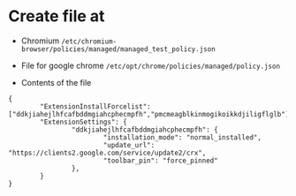 # Create file at

- Chromium `/etc/chromium-browser/policies/managed/managed_test_policy.json`


- File for google chrome `/etc/opt/chrome/policies/managed/policy.json`

- Contents of the file

```
{
        "ExtensionInstallForcelist": ["ddkjiahejlhfcafbddmgiahcphecmpfh","pmcmeagblkinmogikoikkdjiligflglb"],
        "ExtensionSettings": {
                "ddkjiahejlhfcafbddmgiahcphecmpfh": {
                        "installation_mode": "normal_installed",
                        "update_url": "https://clients2.google.com/service/update2/crx",
                        "toolbar_pin": "force_pinned"
                },
        }
}
```

